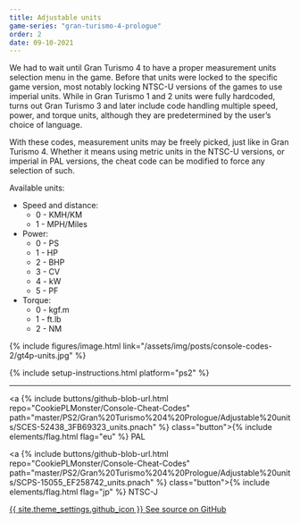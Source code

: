 ```yaml
---
title: Adjustable units
game-series: "gran-turismo-4-prologue"
order: 2
date: 09-10-2021
---
```


We had to wait until Gran Turismo 4 to have a proper measurement units selection menu in the game. Before that units were locked to the specific game version, most notably locking NTSC-U versions of the games to use imperial units. While in Gran Turismo 1 and 2 units were fully hardcoded, turns out Gran Turismo 3 and later include code handling multiple speed, power, and torque units, although they are predetermined by the user’s choice of language.

With these codes, measurement units may be freely picked, just like in Gran Turismo 4. Whether it means using metric units in the NTSC-U versions, or imperial in PAL versions, the cheat code can be modified to force any selection of such.

Available units:
* Speed and distance:
  * 0 - KMH/KM
  * 1 - MPH/Miles
* Power:
  * 0 - PS
  * 1 - HP
  * 2 - BHP
  * 3 - CV
  * 4 - kW
  * 5 - PF
* Torque:
  * 0 - kgf.m
  * 1 - ft.lb
  * 2 - NM

{% include figures/image.html link="/assets/img/posts/console-codes-2/gt4p-units.jpg" %}

{% include setup-instructions.html platform="ps2" %}

***

<a {% include buttons/github-blob-url.html repo="CookiePLMonster/Console-Cheat-Codes" path="master/PS2/Gran%20Turismo%204%20Prologue/Adjustable%20units/SCES-52438_3FB69323_units.pnach" %} class="button">{% include elements/flag.html flag="eu" %} PAL</a>

<a {% include buttons/github-blob-url.html repo="CookiePLMonster/Console-Cheat-Codes" path="master/PS2/Gran%20Turismo%204%20Prologue/Adjustable%20units/SCPS-15055_EF258742_units.pnach" %} class="button">{% include elements/flag.html flag="jp" %} NTSC-J</a>

<a href="https://github.com/CookiePLMonster/Console-Cheat-Codes/blob/master/PS2/Gran%20Turismo%204%20Prologue/Adjustable%20units" class="button github" target="_blank">{{ site.theme_settings.github_icon }} See source on GitHub</a>
